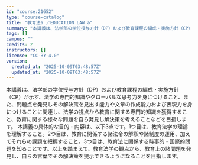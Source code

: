 ```yaml
---
id: "course:21652"
type: "course-catalog"
title: "教育法a ／EDUCATION LAW a"
summary: "本講義は、法学部の学位授与方針（DP）および教育課程の編成・実施方針（CP）が示す、法学の専門的知識やグローバルな思考力を身につけること、また、問題点を発見しその解決策を見出す能力や文章の作成能力および表現力を身につけることに関連し、法学の…"
tags: []
campus: ""
credits: 2
instructors: []
license: "CC-BY-4.0"
version:
  created_at: "2025-10-09T03:48:57Z"
  updated_at: "2025-10-09T03:48:57Z"
---
```

本講義は、法学部の学位授与方針（DP）および教育課程の編成・実施方針（CP）が示す、法学の専門的知識やグローバルな思考力を身につけること、また、問題点を発見しその解決策を見出す能力や文章の作成能力および表現力を身につけることに関連し、法学の視点から教育に関する専門的知識を獲得すること、教育に関する様々な問題を自ら発見し解決策を考えることなどを目指します。 本講義の具体的な目的・内容は、以下3点です。1つ目は、教育法学の理論を理解すること。2つ目は、教育に関係する諸法令の解釈や諸制度の運用、加えてそれらの課題を把握すること。3つ目は、教育法に関係する時事的・国際的問題を知ることです。以上を踏まえて、教育法学の観点から、教育上の諸問題を発見し、自らの言葉でその解決策を提示できるようになることを目指します。
